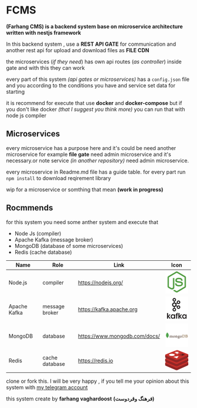 # FCMS
**(Farhang CMS) is a backend system base on microservice architecture written with nestjs framework** 

In this backend system , use a **REST API GATE** for communication  and another rest api for upload and download files as **FILE CDN**

the microservices (*if they need*) has own api routes (*as controller*) inside gate and with this they can work

every part of this system *(api gates or microservices)* has a `config.json` file and you according to the conditions you have and service set data for starting

it is recommend for execute that use **docker** and **docker-compose** but if you don't like docker *(that I suggest you think more)* you can run that with node js compiler

## Microservices
every microservice has a purpose here and it's could be need another microservice for example **file gate** need admin microservice and it's necessary.or note service *(in another repository)* need admin microservice.

every microservice in Readme.md file has a guide table. for every part run `npm install` to download reqirement library

wip for a microservice or somthing that mean **(work in progress)**
## Rocmmends

for this system you need some anther system and execute that
  - Node Js (compiler)
  - Apache Kafka (message broker)
  - MongoDB (database of some microservices)
  - Redis (cache database)

Name|Role|Link|Icon
---|---|---|---
Node.js|compiler|<a href="https://nodejs.org/">https://nodejs.org/</a>|<img src="nodejs.png" width="100"/>
Apache Kafka|message broker|<a href="https://kafka.apache.org/">https://kafka.apache.org</a>|<img src="kafka.png" width="100"/>
MongoDB|database|<a href="https://www.mongodb.com/docs/">https://www.mongodb.com/docs/</a>|<img src="mongodb.png" width="100"/>
Redis|cache database|<a href="https://redis.io/">https://redis.io</a>|<img src="redis.svg" width="100"/>

clone or fork this. I will be very happy , if you tell me your opinion about this system with <a href="https://telegram.me/vaghardoost">my telegram account</a>

this system create by **farhang vaghardoost** **(فرهنگ وقردوست)**

